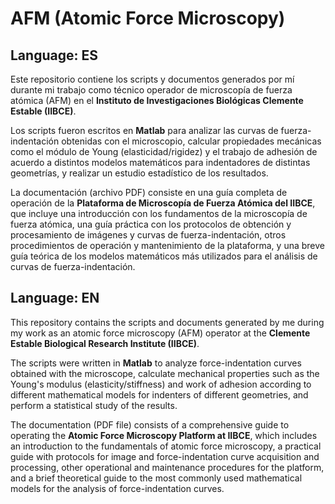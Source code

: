 # AFM (Atomic Force Microscopy)

## Language: ES

Este repositorio contiene los scripts y documentos generados por mí durante mi trabajo como técnico operador de microscopía de fuerza atómica (AFM) en el **Instituto de Investigaciones Biológicas Clemente Estable (IIBCE)**.

Los scripts fueron escritos en **Matlab** para analizar las curvas de fuerza-indentación obtenidas con el microscopio, calcular propiedades mecánicas como el módulo de Young (elasticidad/rigidez) y el trabajo de adhesión de acuerdo a distintos modelos matemáticos para indentadores de distintas geometrías, y realizar un estudio estadístico de los resultados.

La documentación (archivo PDF) consiste en una guía completa de operación de la **Plataforma de Microscopía de Fuerza Atómica del IIBCE**, que incluye una introducción con los fundamentos de la microscopía de fuerza atómica, una guía práctica con los protocolos de obtención y procesamiento de imágenes y curvas de fuerza-indentación, otros procedimientos de operación y mantenimiento de la plataforma, y una breve guía teórica de los modelos matemáticos más utilizados para el análisis de curvas de fuerza-indentación.

## Language: EN

This repository contains the scripts and documents generated by me during my work as an atomic force microscopy (AFM) operator at the **Clemente Estable Biological Research Institute (IIBCE)**.

The scripts were written in **Matlab** to analyze force-indentation curves obtained with the microscope, calculate mechanical properties such as the Young's modulus (elasticity/stiffness) and work of adhesion according to different mathematical models for indenters of different geometries, and perform a statistical study of the results.

The documentation (PDF file) consists of a comprehensive guide to operating the **Atomic Force Microscopy Platform at IIBCE**, which includes an introduction to the fundamentals of atomic force microscopy, a practical guide with protocols for image and force-indentation curve acquisition and processing, other operational and maintenance procedures for the platform, and a brief theoretical guide to the most commonly used mathematical models for the analysis of force-indentation curves.
